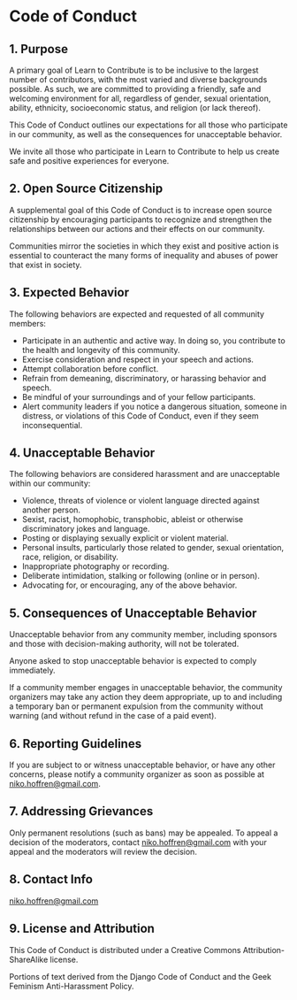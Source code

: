# Code of Conduct

## 1. Purpose

A primary goal of Learn to Contribute is to be inclusive to the largest number of contributors, with the most varied and diverse backgrounds possible. As such, we are committed to providing a friendly, safe and welcoming environment for all, regardless of gender, sexual orientation, ability, ethnicity, socioeconomic status, and religion (or lack thereof).

This Code of Conduct outlines our expectations for all those who participate in our community, as well as the consequences for unacceptable behavior.

We invite all those who participate in Learn to Contribute to help us create safe and positive experiences for everyone.

## 2. Open Source Citizenship

A supplemental goal of this Code of Conduct is to increase open source citizenship by encouraging participants to recognize and strengthen the relationships between our actions and their effects on our community.

Communities mirror the societies in which they exist and positive action is essential to counteract the many forms of inequality and abuses of power that exist in society.

## 3. Expected Behavior

The following behaviors are expected and requested of all community members:

- Participate in an authentic and active way. In doing so, you contribute to the health and longevity of this community.
- Exercise consideration and respect in your speech and actions.
- Attempt collaboration before conflict.
- Refrain from demeaning, discriminatory, or harassing behavior and speech.
- Be mindful of your surroundings and of your fellow participants.
- Alert community leaders if you notice a dangerous situation, someone in distress, or violations of this Code of Conduct, even if they seem inconsequential.

## 4. Unacceptable Behavior

The following behaviors are considered harassment and are unacceptable within our community:

- Violence, threats of violence or violent language directed against another person.
- Sexist, racist, homophobic, transphobic, ableist or otherwise discriminatory jokes and language.
- Posting or displaying sexually explicit or violent material.
- Personal insults, particularly those related to gender, sexual orientation, race, religion, or disability.
- Inappropriate photography or recording.
- Deliberate intimidation, stalking or following (online or in person).
- Advocating for, or encouraging, any of the above behavior.

## 5. Consequences of Unacceptable Behavior

Unacceptable behavior from any community member, including sponsors and those with decision-making authority, will not be tolerated.

Anyone asked to stop unacceptable behavior is expected to comply immediately.

If a community member engages in unacceptable behavior, the community organizers may take any action they deem appropriate, up to and including a temporary ban or permanent expulsion from the community without warning (and without refund in the case of a paid event).

## 6. Reporting Guidelines

If you are subject to or witness unacceptable behavior, or have any other concerns, please notify a community organizer as soon as possible at niko.hoffren@gmail.com.

## 7. Addressing Grievances

Only permanent resolutions (such as bans) may be appealed. To appeal a decision of the moderators, contact niko.hoffren@gmail.com with your appeal and the moderators will review the decision.

## 8. Contact Info

niko.hoffren@gmail.com

## 9. License and Attribution

This Code of Conduct is distributed under a Creative Commons Attribution-ShareAlike license.

Portions of text derived from the Django Code of Conduct and the Geek Feminism Anti-Harassment Policy.
